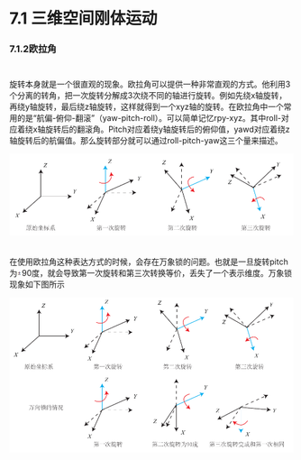 # 7.1 三维空间刚体运动

### 7.1.2欧拉角

$$\quad$$旋转本身就是一个很直观的现象。欧拉角可以提供一种非常直观的方式。他利用3个分离的转角，把一次旋转分解成3次绕不同的轴进行旋转。例如先绕x轴旋转，再绕y轴旋转，最后绕z轴旋转，这样就得到一个xyz轴的旋转。在欧拉角中一个常用的是“航偏-俯仰-翻滚”（yaw-pitch-roll）。可以简单记忆rpy-xyz。其中roll-对应着绕x轴旋转后的翻滚角。Pitch对应着绕y轴旋转后的俯仰值，yawd对应着绕z轴旋转后的航偏值。那么旋转部分就可以通过roll-pitch-yaw这三个量来描述。

![](/pics/image022.png)$$\quad$$在使用欧拉角这种表达方式的时候，会存在万象锁的问题。也就是一旦旋转pitch为![](data:image/png;base64,iVBORw0KGgoAAAANSUhEUgAAAAgAAAAJCAIAAACAMfp5AAAAZklEQVR4nGP5//8/AzbAAqV/355Rdt6/N0ySCU0Ci47fDzf0zTrx9vWZA8+vVJ4TkHDOznWVZAFKsMoHlLcGAI36fd6/HdMoRnYRGUFWLEa9/wvknKnayyrlkZvtIMYMNwqnczEAAHkPJ/mXs+k3AAAAAElFTkSuQmCC)90度，就会导致第一次旋转和第三次转换等价，丢失了一个表示维度。万象锁现象如下图所示

![](/pics/image024.png)

